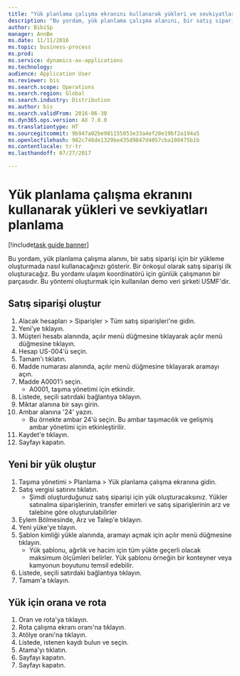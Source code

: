 ```yaml
--- 
title: "Yük planlama çalışma ekranını kullanarak yükleri ve sevkiyatları planlama"
description: "Bu yordam, yük planlama çalışma alanını, bir satış siparişi için bir yükleme oluşturmada nasıl kullanacağınızı gösterir."
author: BibiSp
manager: AnnBe
ms.date: 11/11/2016
ms.topic: business-process
ms.prod: 
ms.service: dynamics-ax-applications
ms.technology: 
audience: Application User
ms.reviewer: bis
ms.search.scope: Operations
ms.search.region: Global
ms.search.industry: Distribution
ms.author: bis
ms.search.validFrom: 2016-06-30
ms.dyn365.ops.version: AX 7.0.0
ms.translationtype: HT
ms.sourcegitcommit: 9b947a02be981155053e33a4ef20e19bf2a194a5
ms.openlocfilehash: 982c746de1329be435d9047d4057cba100475b1b
ms.contentlocale: tr-tr
ms.lasthandoff: 07/27/2017

---
```

# <a name="plan-loads-and-shipments-using-the-load-planning-workbench"></a>Yük planlama çalışma ekranını kullanarak yükleri ve sevkiyatları planlama

[!include[task guide banner](../../includes/task-guide-banner.md)]

Bu yordam, yük planlama çalışma alanını, bir satış siparişi için bir yükleme oluşturmada nasıl kullanacağınızı gösterir. Bir önkoşul olarak satış siparişi ilk oluşturacağız. Bu yordamı ulaşım koordinatörü için günlük çalışmanın bir parçasıdır. Bu yöntemi oluşturmak için kullanılan demo veri şirketi USMF'dir.


## <a name="create-a-sales-order"></a>Satış siparişi oluştur
1. Alacak hesapları > Siparişler > Tüm satış siparişleri'ne gidin.
2. Yeni'ye tıklayın.
3. Müşteri hesabı alanında, açılır menü düğmesine tıklayarak açılır menü düğmesine tıklayın.
4. Hesap US-004'ü seçin.
5. Tamam'ı tıklatın.
6. Madde numarası alanında, açılır menü düğmesine tıklayarak aramayı açın.
7. Madde A0001'i seçin.
    * A0001, taşıma yönetimi için etkindir.  
8. Listede, seçili satırdaki bağlantıya tıklayın.
9. Miktar alanına bir sayı girin.
10. Ambar alanına '24' yazın.
    * Bu örnekte ambar 24'ü seçin. Bu ambar taşımacılık ve gelişmiş ambar yönetimi için etkinleştirilir.  
11. Kaydet'e tıklayın.
12. Sayfayı kapatın.

## <a name="create-a-new-load"></a>Yeni bir yük oluştur
1. Taşıma yönetimi > Planlama > Yük planlama çalışma ekranına gidin.
2. Satış vergisi satırını tıklatın.
    * Şimdi oluşturduğunuz satış siparişi için yük oluşturacaksınız. Yükler satınalma siparişlerinin, transfer emirleri ve satış siparişlerinin arz ve talebine göre oluşturulabilirler  
3. Eylem Bölmesinde, Arz ve Talep'e tıklayın.
4. Yeni yüke'ye tılayın.
5. Şablon kimliği yükle alanında, aramayı açmak için açılır menü düğmesine tıklayın.
    * Yük şablonu, ağırlık ve hacim için tüm yükte geçerli olacak maksimum ölçümleri belirler. Yük şablonu örneğin bir konteyner veya kamyonun boyutunu temsil edebilir.  
6. Listede, seçili satırdaki bağlantıya tıklayın.
7. Tamam'a tıklayın.

## <a name="rate-and-route-the-load"></a>Yük için orana ve rota
1. Oran ve rota'ya tıklayın.
2. Rota çalışma ekranı oranı'na tıklayın.
3. Atölye oranı'na tıklayın.
4. Listede, istenen kaydı bulun ve seçin.
5. Atama'yı tıklatın.
6. Sayfayı kapatın.
7. Sayfayı kapatın.


